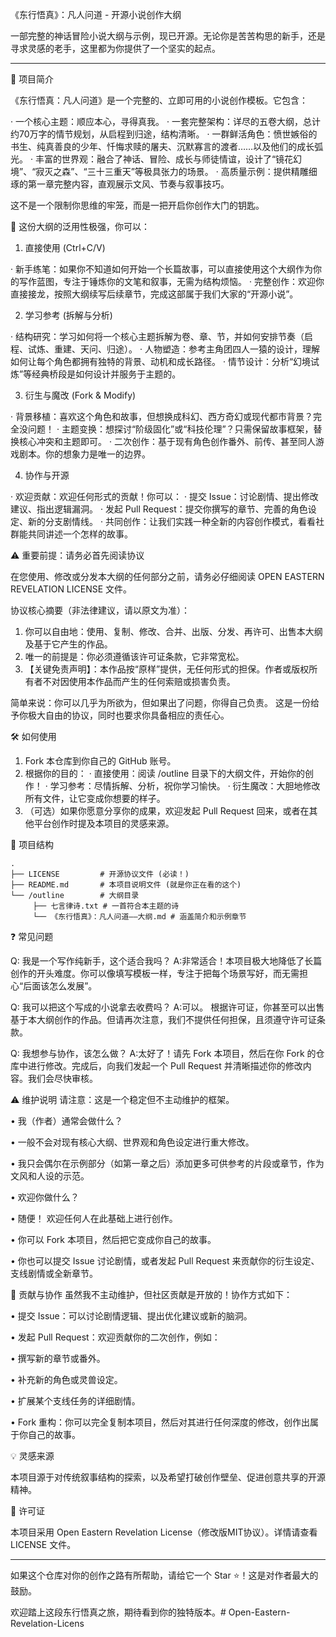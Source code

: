 《东行悟真》：凡人问道 - 开源小说创作大纲

一部完整的神话冒险小说大纲与示例，现已开源。无论你是苦苦构思的新手，还是寻求灵感的老手，这里都为你提供了一个坚实的起点。

---

📖 项目简介

《东行悟真：凡人问道》是一个完整的、立即可用的小说创作模板。它包含：

· 一个核心主题：顺应本心，寻得真我。
· 一套完整架构：详尽的五卷大纲，总计约70万字的情节规划，从启程到归途，结构清晰。
· 一群鲜活角色：愤世嫉俗的书生、纯真善良的少年、忏悔求赎的屠夫、沉默寡言的渡者……以及他们的成长弧光。
· 丰富的世界观：融合了神话、冒险、成长与师徒情谊，设计了“镜花幻境”、“寂灭之森”、“三十三重天”等极具张力的场景。
· 高质量示例：提供精雕细琢的第一章完整内容，直观展示文风、节奏与叙事技巧。

这不是一个限制你思维的牢笼，而是一把开启你创作大门的钥匙。

🚀 这份大纲的泛用性极强，你可以：

1. 直接使用 (Ctrl+C/V)

· 新手练笔：如果你不知道如何开始一个长篇故事，可以直接使用这个大纲作为你的写作蓝图，专注于锤炼你的文笔和叙事，无需为结构烦恼。
· 完整创作：欢迎你直接接龙，按照大纲续写后续章节，完成这部属于我们大家的“开源小说”。

2. 学习参考 (拆解与分析)

· 结构研究：学习如何将一个核心主题拆解为卷、章、节，并如何安排节奏（启程、试炼、重建、天问、归途）。
· 人物塑造：参考主角团四人一猿的设计，理解如何让每个角色都拥有独特的背景、动机和成长路径。
· 情节设计：分析“幻境试炼”等经典桥段是如何设计并服务于主题的。

3. 衍生与魔改 (Fork & Modify)

· 背景移植：喜欢这个角色和故事，但想换成科幻、西方奇幻或现代都市背景？完全没问题！
· 主题变换：想探讨“阶级固化”或“科技伦理”？只需保留故事框架，替换核心冲突和主题即可。
· 二次创作：基于现有角色创作番外、前传、甚至同人游戏剧本。你的想象力是唯一的边界。

4. 协作与开源

· 欢迎贡献：欢迎任何形式的贡献！你可以：
  · 提交 Issue：讨论剧情、提出修改建议、指出逻辑漏洞。
  · 发起 Pull Request：提交你撰写的章节、完善的角色设定、新的分支剧情线。
· 共同创作：让我们实践一种全新的内容创作模式，看看社群能共同讲述一个怎样的故事。

⚠️ 重要前提：请务必首先阅读协议

在您使用、修改或分发本大纲的任何部分之前，请务必仔细阅读 OPEN EASTERN REVELATION LICENSE 文件。

协议核心摘要（非法律建议，请以原文为准）：

1. 你可以自由地：使用、复制、修改、合并、出版、分发、再许可、出售本大纲及基于它产生的作品。
2. 唯一的前提是：你必须遵循该许可证条款，它非常宽松。
3. 【关键免责声明】：本作品按“原样”提供，无任何形式的担保。作者或版权所有者不对因使用本作品而产生的任何索赔或损害负责。

简单来说：你可以几乎为所欲为，但如果出了问题，你得自己负责。 这是一份给予你极大自由的协议，同时也要求你具备相应的责任心。

🛠️ 如何使用

1. Fork 本仓库到你自己的 GitHub 账号。
2. 根据你的目的：
   · 直接使用：阅读 /outline 目录下的大纲文件，开始你的创作！
   · 学习参考：尽情拆解、分析，祝你学习愉快。
   · 衍生魔改：大胆地修改所有文件，让它变成你想要的样子。
3. （可选）如果你愿意分享你的成果，欢迎发起 Pull Request 回来，或者在其他平台创作时提及本项目的灵感来源。

📁 项目结构

```
.
├── LICENSE         # 开源协议文件 (必读！)
├── README.md       # 本项目说明文件 (就是你正在看的这个)
└── /outline        # 大纲目录   
     ├── 七言律诗.txt # 一首符合本主题的诗    
     └── 《东行悟真》：凡人问道——大纲.md # 涵盖简介和示例章节    

```

❓ 常见问题

Q: 我是一个写作纯新手，这个适合我吗？ A:非常适合！本项目极大地降低了长篇创作的开头难度。你可以像填写模板一样，专注于把每个场景写好，而无需担心“后面该怎么发展”。

Q: 我可以把这个写成的小说拿去收费吗？ A:可以。 根据许可证，你甚至可以出售基于本大纲创作的作品。但请再次注意，我们不提供任何担保，且须遵守许可证条款。

Q: 我想参与协作，该怎么做？ A:太好了！请先 Fork 本项目，然后在你 Fork 的仓库中进行修改。完成后，向我们发起一个 Pull Request 并清晰描述你的修改内容。我们会尽快审核。

⚠️ 维护说明
​请注意：这是一个稳定但不主动维护的框架。​​

•
​我（作者）通常会做什么？​​

•
一般不会对现有核心大纲、世界观和角色设定进行重大修改。

•
我只会偶尔在示例部分（如第一章之后）添加更多可供参考的片段或章节，作为文风和人设的示范。

•
​欢迎你做什么？​​

•
​随便！​​ 欢迎任何人在此基础上进行创作。

•
你可以 Fork 本项目，然后把它变成你自己的故事。

•
你也可以提交 Issue 讨论剧情，或者发起 Pull Request 来贡献你的衍生设定、支线剧情或全新章节。

🤝 贡献与协作
虽然我不主动维护，但社区贡献是开放的！协作方式如下：

•
​提交 Issue​：可以讨论剧情逻辑、提出优化建议或新的脑洞。

•
​发起 Pull Request​：欢迎贡献你的二次创作，例如：

•
撰写新的章节或番外。

•
补充新的角色或灵兽设定。

•
扩展某个支线任务的详细剧情。

•
​Fork 重构​：你可以完全复制本项目，然后对其进行任何深度的修改，创作出属于你自己的故事。

💡 灵感来源

本项目源于对传统叙事结构的探索，以及希望打破创作壁垒、促进创意共享的开源精神。

📜 许可证

本项目采用 Open Eastern Revelation License（修改版MIT协议）。详情请查看 LICENSE 文件。

---

如果这个仓库对你的创作之路有所帮助，请给它一个 Star ⭐！这是对作者最大的鼓励。

欢迎踏上这段东行悟真之旅，期待看到你的独特版本。# Open-Eastern-Revelation-Licens
